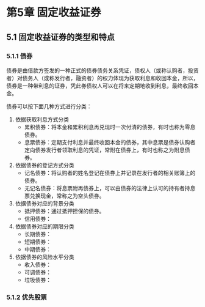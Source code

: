 # 第5章 固定收益证券



## 5.1 固定收益证券的类型和特点

### 5.1.1 债券

债券是由借款方签发的一种正式的债券债务关系凭证，债权人（或称认购者，投资者）对债务人（或称发行者，融资者）的权力体现为获取利息和收回本金，所以，债券是一种带利息的证券，凭此券债权人可以在将来定期地收到利息，最终收回本金。

债券可以按下面几种方式进行分类：

1. 依据获取利息方式分类
   - 累积债券：将本金和累积利息再兑现时一次付清的债券，有时也称为零息债券。
   - 息票债券：定期支付利息并最终收回本金的债券，其中息票是债券认购者定向债券发行者领取利息的凭证，常附在债券上，有时也称之为附息债券。
2. 依据债券的登记方式分类
   - 记名债券：将认购者的姓名登记在债券上并记录在发行者的相关账簿上的债券。
   - 无记名债券：将息票附再债券上，可以由债券的法律上认可的持有者持息票兑换现金，常称之为空头债券。
3. 依据债券对应的背景分类
   - 抵押债券：通过抵押担保的债券。
   - 信用债券：
4. 依据债券对应的期限分类
   - 长期债券：
   - 短期债券：
   - 中期债券：
5. 依据债券的风险水平分类
   - 收入债券：
   - 可调债券：
   - 垃圾债券：

### 5.1.2 优先股票

